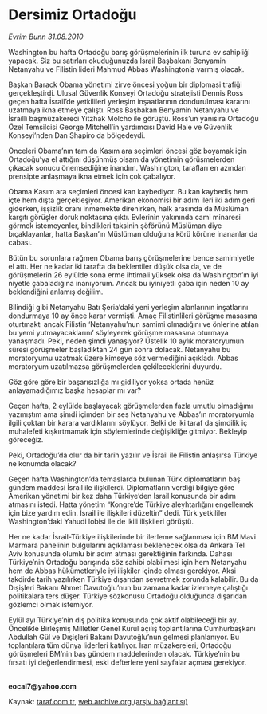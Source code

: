 # Dersimiz Ortadoğu 

*Evrim Bunn 31.08.2010*

<div class="yazi"><p>Washington bu hafta Ortadoğu barış görüşmelerinin ilk turuna ev sahipliği yapacak. Siz bu satırları okuduğunuzda İsrail Başbakanı Benyamin Netanyahu ve Filistin lideri Mahmud Abbas Washington’a varmış olacak.</p>
<p>Başkan Barack Obama yönetimi zirve öncesi yoğun bir diplomasi trafiği gerçekleştirdi. Ulusal Güvenlik Konseyi Ortadoğu stratejisti Dennis Ross geçen hafta İsrail’de yetkilileri yerleşim inşaatlarının dondurulması kararını uzatmaya ikna etmeye çalıştı. Ross Başbakan Benyamin Netanyahu ve İsrailli başmüzakereci Yitzhak Molcho ile görüştü. Ross’un yanısıra Ortadoğu Özel Temsilcisi George Mitchell’in yardımcısı David Hale ve Güvenlik Konseyi’nden Dan Shapiro da bölgedeydi.</p>
<p>Önceleri Obama’nın tam da Kasım ara seçimleri öncesi göz boyamak için Ortadoğu’ya el attığını düşünmüş olsam da yönetimin görüşmelerden çıkacak sonucu önemsediğine inandım. Washington, tarafları en azından prensipte anlaşmaya ikna etmek için çok çabalıyor.</p>
<p>Obama Kasım ara seçimleri öncesi kan kaybediyor. Bu kan kaybediş hem içte hem dışta gerçekleşiyor. Amerikan ekonomisi bir adım ileri iki adım geri giderken, işşizlik oranı inmemekte direnirken, halk arasında da Müslüman karşıtı görüşler doruk noktasına çıktı. Evlerinin yakınında cami minaresi görmek istemeyenler, bindikleri taksinin şöförünü Müslüman diye bıçaklayanlar, hatta Başkan’ın Müslüman olduğuna körü körüne inananlar da cabası. </p>
<p>Bütün bu sorunlara rağmen Obama barış görüşmelerine bence samimiyetle el attı. Her ne kadar iki tarafta da beklentiler düşük olsa da, ve de görüşmelerin 26 eylülde sona erme ihtimali yüksek olsa da Washington’ın iyi niyetle çabaladığına inanıyorum. Ancak bu iyiniyetli çaba için neden 10 ay beklendiğini anlamış değilim.</p>
<p>Bilindiği gibi Netanyahu Batı Şeria’daki yeni yerleşim alanlarının inşatlarını dondurmaya 10 ay önce karar vermişti. Amaç Filistinlileri görüşme masasına oturtmaktı ancak Filistin ‘Netanyahu’nun samimi olmadığını ve önlerine atılan bu yemi yutmayacaklarını’ söyleyerek görüşme masasına oturmaya yanaşmadı. Peki, neden şimdi yanaşıyor? Üstelik 10 aylık moratoryumun süresi görüşmeler başladıktan 24 gün sonra dolacak. Netanyahu bu moratoryumu uzatmak üzere kimseye söz vermediğini açıkladı. Abbas moratoryum uzatılmazsa görüşmelerden çekileceklerini duyurdu.</p>
<p>Göz göre göre bir başarısızlığa mı gidiliyor yoksa ortada henüz anlayamadığımız başka hesaplar mı var? </p>
<p>Geçen hafta, 2 eylülde başlayacak görüşmelerden fazla umutlu olmadığımı yazmıştım ama şimdi içimden bir ses Netanyahu ve Abbas’ın moratoryumla ilgili çoktan bir karara vardıklarını söylüyor. Belki de iki taraf da şimdilik iç muhalefeti kışkırtmamak için söylemlerinde değişikliğe gitmiyor. Bekleyip göreceğiz.</p>
<p>Peki, Ortadoğu’da olur da bir tarih yazılır ve İsrail ile Filistin anlaşırsa Türkiye ne konumda olacak?</p>
<p>Geçen hafta Washington’da temaslarda bulunan Türk diplomatların baş gündem maddesi İsrail ile ilişkilerdi. Diplomatların verdiği bilgiye göre Amerikan yönetimi bir kez daha Türkiye’den İsrail konusunda bir adım atmasını istedi. Hatta yönetim “Kongre’de Türkiye aleyhtarlığını engellemek için bize yardım edin. İsrail ile ilişkileri düzeltin” dedi. Türk yetkililer Washington’daki Yahudi lobisi ile de ikili ilişkileri görüştü. </p>
<p>Her ne kadar İsrail-Türkiye ilişkilerinde bir ilerleme sağlanması için BM Mavi Marmara panelinin bulgularını açıklaması beklenecek olsa da Ankara Tel Aviv konusunda olumlu bir adım atması gerektiğinin farkında. Dahası Türkiye’nin Ortadoğu barışında söz sahibi olabilmesi için hem Netanyahu hem de Abbas hükümetleriyle iyi ilişkiler içinde olması gerekiyor. Aksi takdirde tarih yazılırken Türkiye dışarıdan seyretmek zorunda kalabilir. Bu da Dışişleri Bakanı Ahmet Davutoğlu’nun bu zamana kadar izlemeye çalıştığı politikalara ters düşer. Türkiye sözkonusu Ortadoğu olduğunda dışarıdan gözlemci olmak istemiyor.</p>
<p>Eylül ayı Türkiye’nin dış politika konusunda çok aktif olabileceği bir ay. Öncelikle Birleşmiş Milletler Genel Kurul açılış toplantılarına Cumhurbaşkanı Abdullah Gül ve Dışişleri Bakanı Davutoğlu’nun gelmesi planlanıyor. Bu toplantılara tüm dünya liderleri katılıyor. İran müzakereleri, Ortadoğu görüşmeleri BM’nin baş gündem maddelerinden olacak. Türkiye’nin bu fırsatı iyi değerlendirmesi, eski defterlere yeni sayfalar açması gerekiyor. </p>
<p><b><br/>eocal7@yahoo.com</b></p></div>

Kaynak: [taraf.com.tr](http://www.taraf.com.tr:80/evrim-bunn/makale-dersimiz-ortadogu.htm), [web.archive.org (arşiv bağlantısı)](http://web.archive.org/web/20100901105329/http://www.taraf.com.tr:80/evrim-bunn/makale-dersimiz-ortadogu.htm)
